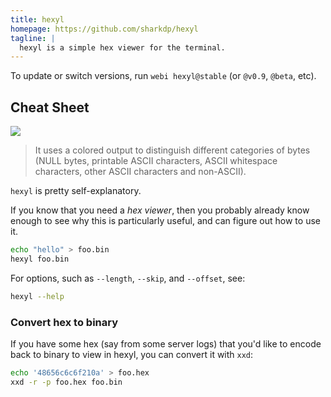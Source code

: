 ```yaml
---
title: hexyl
homepage: https://github.com/sharkdp/hexyl
tagline: |
  hexyl is a simple hex viewer for the terminal.
---
```


To update or switch versions, run `webi hexyl@stable` (or `@v0.9`, `@beta`,
etc).

## Cheat Sheet

![](https://camo.githubusercontent.com/1f71ee7031e1962b23f21c8cc89cb837e1201238/68747470733a2f2f692e696d6775722e636f6d2f4d574f3975534c2e706e67)

> It uses a colored output to distinguish different categories of bytes (NULL
> bytes, printable ASCII characters, ASCII whitespace characters, other ASCII
> characters and non-ASCII).

`hexyl` is pretty self-explanatory.

If you know that you need a _hex viewer_, then you probably already know enough
to see why this is particularly useful, and can figure out how to use it.

```sh
echo "hello" > foo.bin
hexyl foo.bin
```

For options, such as `--length`, `--skip`, and `--offset`, see:

```sh
hexyl --help
```

### Convert hex to binary

If you have some hex (say from some server logs) that you'd like to encode back
to binary to view in hexyl, you can convert it with `xxd`:

```sh
echo '48656c6c6f210a' > foo.hex
xxd -r -p foo.hex foo.bin
```
